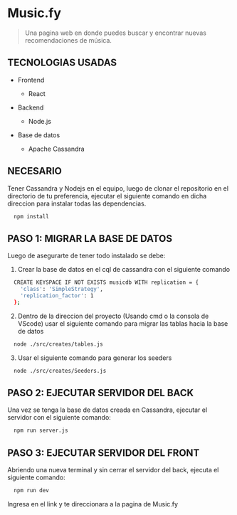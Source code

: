 # Music.fy
> Una pagina web en donde puedes buscar y encontrar nuevas recomendaciones de música.

## TECNOLOGIAS USADAS
- Frontend
  - React

- Backend
  - Node.js

- Base de datos
  - Apache Cassandra

## NECESARIO
Tener Cassandra y Nodejs en el equipo, luego de clonar el repositorio en el directorio de tu preferencia, ejecutar el siguiente comando en dicha direccion para instalar todas las dependencias.
  ```bash
    npm install
  ```

## PASO 1: MIGRAR LA BASE DE DATOS
Luego de asegurarte de tener todo instalado se debe:

1. Crear la base de datos en el cql de cassandra con el siguiente comando
  ```bash
    CREATE KEYSPACE IF NOT EXISTS musicdb WITH replication = {
      'class': 'SimpleStrategy',
      'replication_factor': 1
    };
  ```

2. Dentro de la direccion del proyecto (Usando cmd o la consola de VScode) usar el siguiente comando para migrar las tablas hacia la base de datos
  ```bash
    node ./src/creates/tables.js
  ```
  
3. Usar el siguiente comando para generar los seeders
  ```bash
    node ./src/creates/Seeders.js
  ```

  
## PASO 2: EJECUTAR SERVIDOR DEL BACK
Una vez se tenga la base de datos creada en Cassandra, ejecutar el servidor con el siguiente comando:
  ```bash
    npm run server.js
  ```

## PASO 3: EJECUTAR SERVIDOR DEL FRONT
Abriendo una nueva terminal y sin cerrar el servidor del back, ejecuta el siguiente comando:
  ```bash
    npm run dev
  ```
Ingresa en el link y te direccionara a la pagina de Music.fy